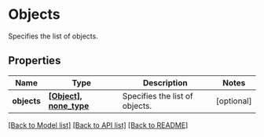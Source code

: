 # Objects

Specifies the list of objects.

## Properties
Name | Type | Description | Notes
------------ | ------------- | ------------- | -------------
**objects** | [**[Object], none_type**](Object.md) | Specifies the list of objects. | [optional] 

[[Back to Model list]](../README.md#documentation-for-models) [[Back to API list]](../README.md#documentation-for-api-endpoints) [[Back to README]](../README.md)


